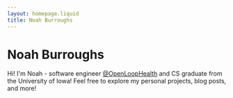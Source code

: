 ```yaml
---
layout: homepage.liquid
title: Noah Burroughs
---
```


# Noah Burroughs

Hi! I'm Noah - software engineer [@OpenLoopHealth](https://www.openloophealth.com) and CS graduate from the University of Iowa! Feel free to explore my personal projects, blog posts, and more!

